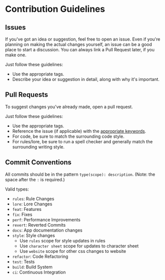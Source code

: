 # Contribution Guidelines
## Issues
If you've got an idea or suggestion, feel free to open an issue.
Even if you're planning on making the actual changes yourself, an issue can be a good place to start a discussion. You can always link a Pull Request later, if you make one.

Just follow these guidelines:
- Use the appropriate tags.
- Describe your idea or suggestion in detail, along with why it's important.

## Pull Requests
To suggest changes you've already made, open a pull request.

Just follow these guidelines:
- Use the appropriate tags.
- Reference the issue (if applicable) with the [appropriate keywords](https://help.github.com/articles/closing-issues-using-keywords/).
- For code, be sure to match the surrounding code style.
- For rules/lore, be sure to run a spell checker and generally match the surrounding writing style.

## Commit Conventions
All commits should be in the pattern `type(scope): description`. (Note: the space after the `:` is required.)

Valid types:
 - `rules`: Rule Changes
 - `lore`: Lore Changes
 - `feat`: Features
 - `fix`: Fixes
 - `perf`: Performance Improvements
 - `revert`: Reverted Commits
 - `docs`: App documentation changes
 - `style`: Style changes
     - Use `rules` scope for style updates in rules
     - Use `character sheet` scope for updates to character sheet
     - Use `website` scope for other css changes to website
 - `refactor`: Code Refactoring
 - `test`: Tests
 - `build`: Build System
 - `ci`: Continuous Integration
